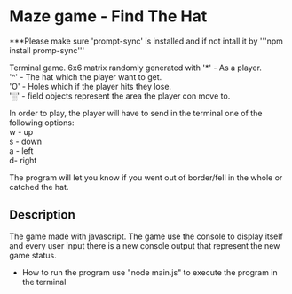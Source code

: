 # Maze game - Find The Hat

***Please make sure 'prompt-sync' is installed and if not intall it by '''npm install promp-sync'''

Terminal game.
6x6 matrix randomly generated with 
'*' - As a player.<br />
'^' - The hat which the player want to get.<br />
'O' - Holes which if the player hits they lose.<br />
'░' - field objects represent the area the player con move to.<br />

In order to play, the player will have to send in the terminal one of the following options:<br />
w - up<br />
s - down<br />
a - left<br />
d- right<br />

The program will let you know if you went out of border/fell in the whole or catched the hat.


## Description
The game made with javascript.
The game use the console to display itself and every user input there is a new console output that represent the new game status.






* How to run the program
use "node main.js" to execute the program in the terminal

